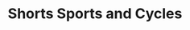 ---
title: "Shorts Sports and Cycles"
address: "shorts sports and cycles, 2 North Street, Crossmaglen, Armagh"
tel: "+44 (0)28 3086 1861"
county: "Armagh"
category: "Coarse Angling"
type: "Content"
lat: "54.17662811279297"
lng: "-6.339670181274414"
---